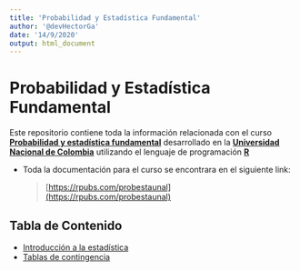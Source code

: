 ```yaml
---
title: 'Probabilidad y Estadística Fundamental'
author: '@devHectorGa'
date: '14/9/2020'
output: html_document
---
```


# Probabilidad y Estadística Fundamental

Este repositorio contiene toda la información relacionada con el curso **[Probabilidad y estadística fundamental]** desarrollado en la **[Universidad Nacional de Colombia]** utilizando el lenguaje de programación **[R]**

- Toda la documentación para el curso se encontrara en el siguiente link:
  > [https://rpubs.com/probestaunal](https://rpubs.com/probestaunal)

## Tabla de Contenido

- [Introducción a la estadística](./01.introduccionEstadistica/01.IntroduccionEstadistica.md)
- [Tablas de contingencia](02.tablas/tablas.md)

<!-- Links de interés -->

[probabilidad y estadística fundamental]: https://rpubs.com/probestaunal
[universidad nacional de colombia]: https://unal.edu.co/
[unal]: https://unal.edu.co/
[r]: https://www.r-project.org/

